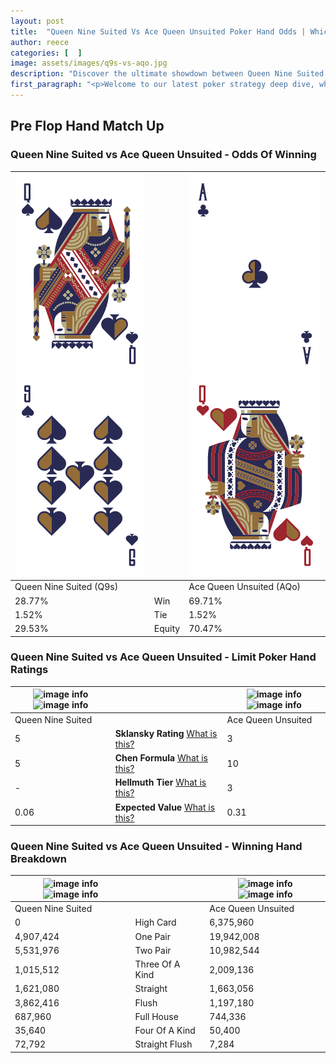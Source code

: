 ```yaml
---
layout: post
title:  "Queen Nine Suited Vs Ace Queen Unsuited Poker Hand Odds | Which Is The Better Hand In Poker? A Complete Guide"
author: reece
categories: [  ]
image: assets/images/q9s-vs-aqo.jpg
description: "Discover the ultimate showdown between Queen Nine Suited and Ace Queen Unsuited in poker! Uncover the odds, strategies, and scenarios where one hand triumphs over the other. Get ready to up your poker game with this thrilling analysis."
first_paragraph: "<p>Welcome to our latest poker strategy deep dive, where we're pitting two distinct hands against each other in a high-stakes showdown: Queen Nine Suited vs Ace Queen Unsuited.</p><p>In the dynamic world of poker, every decision counts, and knowing which hand holds the upper hand is key to your success at the table.</p><p>In this article, we'll dissect these two hands, explore the scenarios where one dominates the other, and equip you with the knowledge to make strategic choices that can tip the odds in your favor.</p><p>Get ready to unravel the intriguing dynamics of these poker hands and elevate your game to new heights.</p>"
---
```




[comment]: # (sp0)

## Pre Flop Hand Match Up

<div class="table hand-ratings" markdown="1"> 



### Queen Nine Suited vs Ace Queen Unsuited - Odds Of Winning


    
| ![image info](assets/images/hand1/q.png) ![image info](assets/images/hand1/9.png) |  | ![image info](assets/images/hand2/a.png) ![image info](assets/images/hand2/qo.png) |
| -------- | -------- | -------- |
| Queen Nine Suited (Q9s) |  | Ace Queen Unsuited (AQo) |
| 28.77% | Win | 69.71% |
| 1.52% | Tie | 1.52% |
| 29.53% | Equity | 70.47% |




[comment]: # (sp1)



### Queen Nine Suited vs Ace Queen Unsuited - Limit Poker Hand Ratings


    
| ![image info](https://www.riverpairs.com/assets/images/hand1/q.png) ![image info](https://www.riverpairs.com/assets/images/hand1/9.png) |  | ![image info](https://www.riverpairs.com/assets/images/hand2/a.png) ![image info](https://www.riverpairs.com/assets/images/hand2/qo.png) |
| -------- | -------- | -------- |
| Queen Nine Suited |  | Ace Queen Unsuited |
| 5 | **Sklansky Rating** [What is this?](/sklansky-rating-explained) | 3 |
| 5 | **Chen Formula** [What is this?](/chen-formula-explained) | 10 |
| - | **Hellmuth Tier** [What is this?](/Hellmuth-tier-explained) | 3 |
| 0.06 | **Expected Value** [What is this?](/expected-value-explained) | 0.31 |




[comment]: # (sp2)



### Queen Nine Suited vs Ace Queen Unsuited - Winning Hand Breakdown


    
| ![image info](https://www.riverpairs.com/assets/images/hand1/q.png) ![image info](https://www.riverpairs.com/assets/images/hand1/9.png) |  | ![image info](https://www.riverpairs.com/assets/images/hand2/a.png) ![image info](https://www.riverpairs.com/assets/images/hand2/qo.png) |
| -------- | -------- | -------- |
| Queen Nine Suited |  | Ace Queen Unsuited |
| 0 | High Card | 6,375,960 |
| 4,907,424 | One Pair | 19,942,008 |
| 5,531,976 | Two Pair | 10,982,544 |
| 1,015,512 | Three Of A Kind | 2,009,136 |
| 1,621,080 | Straight | 1,663,056 |
| 3,862,416 | Flush | 1,197,180 |
| 687,960 | Full House | 744,336 |
| 35,640 | Four Of A Kind | 50,400 |
| 72,792 | Straight Flush | 7,284 |




[comment]: # (sp3)



</div>

[comment]: # (sp4)



[comment]: # (sp5)

